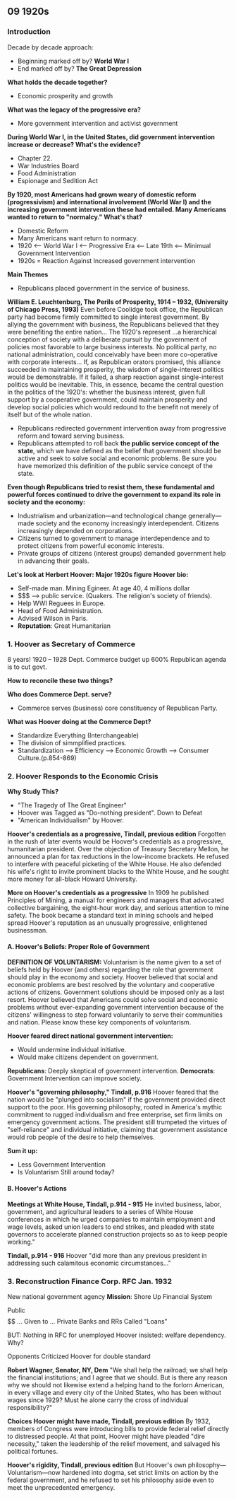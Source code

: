 ## 09 1920s

### Introduction
Decade by decade approach:
+ Beginning marked off by? **World War I**
+ End marked off by? **The Great Depression**

**What holds the decade together?**
+ Economic prosperity and growth

**What was the legacy of the progressive era?**
+ More government intervention and activist government

**During World War I, in the United States, did government intervention increase or decrease? What's the evidence?**
+ Chapter 22.
+ War Industries Board
+ Food Administration
+ Espionage and Sedition Act

**By 1920, most Americans had grown weary of domestic reform (progressivism) and international involvement (World War I) and the increasing government intervention these had entailed. Many Americans wanted to return to "normalcy." What's that?**
+ Domestic Reform
+ Many Americans want return to normacy.
+ 1920 <-- World War I <-- Progressive Era <-- Late 19th <-- Minimual Government Intervention
+ 1920s = Reaction Against Increased government intervention

**Main Themes**
+ Republicans placed government in the service of business.

**William E. Leuchtenburg, The Perils of Prosperity, 1914 – 1932, (University of Chicago Press, 1993)**
Even before Coolidge took office, the Republican party had become firmly committed to single interest government. By allying the government with business, the Republicans believed that they were benefiting the entire nation... The 1920's represent ...a hierarchical conception of society with a deliberate pursuit by the government of policies most favorable to large business interests. No political party, no national administration, could conceivably have been more co-operative with corporate interests... If, as Republican orators promised, this alliance succeeded in maintaining prosperity, the wisdom of single-interest politics would be demonstrable. If it failed, a sharp reaction against single-interest politics would be inevitable. This, in essence, became the central question in the politics of the 1920's: whether the business interest, given full support by a cooperative government, could maintain prosperity and develop social policies which would redound to the benefit not merely of itself but of the whole nation.
+ Republicans redirected government intervention away from progressive reform and toward serving business.
+ Republicans attempted to roll back **the public service concept of the state**, which we have defined as the belief that government should be active and seek to solve social and economic problems. Be sure you have memorized this definition of the public service concept of the state.

**Even though Republicans tried to resist them, these fundamental and powerful forces continued to drive the government to expand its role in society and the economy:**
+ Industrialism and urbanization—and technological change generally—made society and the economy increasingly interdependent. Citizens increasingly depended on corporations.
+ Citizens turned to government to manage interdependence and to protect citizens from powerful economic interests.
+ Private groups of citizens (interest groups) demanded government help in advancing their goals.

**Let's look at Herbert Hoover: Major 1920s figure**
**Hoover bio:**
+ Self-made man. Mining Egineer. At age 40, 4 millions dollar
+ \$\$\$ --> public service. (Quakers. The religion's society of friends).
+ Help WWI Reguees in Europe.
+ Head of Food Administration.
+ Advised Wilson in Paris.
+ **Reputation**: Great Humanitarian

### 1. Hoover as Secretary of Commerce
8 years! 1920 – 1928
Dept. Commerce budget up 600%
Republican agenda is to cut govt.

**How to reconcile these two things?**

**Who does Commerce Dept. serve?**
+ Commerce serves (business) core constituency of Republican Party.

**What was Hoover doing at the Commerce Dept?**
+ Standardize Everything (Interchangeable)
+ The division of simmplified practices.
+ Standardization --> Efficiency --> Economic Growth --> Consumer Culture.(p.854-869)

### 2. Hoover Responds to the Economic Crisis
**Why Study This?**
+ "The Tragedy of The Great Engineer"
+ Hoover was Tagged as "Do-nothing president". Down to Defeat
+ "American Individualism" by Hoover.

**Hoover's credentials as a progressive, Tindall, previous edition**
Forgotten in the rush of later events would be Hoover's credentials as a progressive, humanitarian president. Over the objection of Treasury Secretary Mellon, he announced a plan for tax reductions in the low-income brackets. He refused to interfere with peaceful picketing of the White House. He also defended his wife's right to invite prominent blacks to the White House, and he sought more money for all-black Howard University.

**More on Hoover's credentials as a progressive**
In 1909 he published Principles of Mining, a manual for engineers and managers that advocated collective bargaining, the eight-hour work day, and serious attention to mine safety. The book became a standard text in mining schools and helped spread Hoover's reputation as an unusually progressive, enlightened businessman.

#### A. Hoover's Beliefs: Proper Role of Government
**DEFINITION OF VOLUNTARISM:**
Voluntarism is the name given to a set of beliefs held by Hoover (and others) regarding the role that government should play in the economy and society. Hoover believed that social and economic problems are best resolved by the voluntary and cooperative actions of citizens. Government solutions should be imposed only as a last resort. Hoover believed that Americans could solve social and economic problems without ever-expanding government intervention because of the citizens' willingness to step forward voluntarily to serve their communities and nation. Please know these key components of voluntarism.

**Hoover feared direct national government intervention:**
+ Would undermine individual initiative.
+ Would make citizens dependent on government.

**Republicans**: Deeply skeptical of government intervention.
**Democrats**: Government Intervention can improve society.

**Hoover's "governing philosophy," Tindall, p.916**
Hoover feared that the nation would be "plunged into socialism" if the government provided direct support to the poor. His governing philosophy, rooted in America's mythic commitment to rugged individualism and free enterprise, set firm limits on emergency government actions. The president still trumpeted the virtues of "self-reliance" and individual initiative, claiming that government assistance would rob people of the desire to help themselves.

**Sum it up:**
+ Less Government Intervention
+ Is Voluntarism Still around today?

#### B. Hoover's Actions
**Meetings at White House, Tindall, p.914 - 915**
He invited business, labor, government, and agricultural leaders to a series of White House conferences in which he urged companies to maintain employment and wage levels, asked union leaders to end strikes, and pleaded with state governors to accelerate planned construction projects so as to keep people working."

**Tindall, p.914 - 916**
Hoover "did more than any previous president in addressing such calamitous economic circumstances..."

### 3. Reconstruction Finance Corp. RFC Jan. 1932
New national government agency
**Mission**: Shore Up Financial System

Public $$$$$$ ... Given to ... Private Banks and RRs
Called "Loans"

BUT: Nothing in RFC for unemployed
Hoover insisted: welfare dependency.
Why?

Opponents Criticized Hoover for double standard

**Robert Wagner, Senator, NY, Dem**
"We shall help the railroad; we shall help the financial institutions; and I agree that we should. But is there any reason why we should not likewise extend a helping hand to the forlorn American, in every village and every city of the United States, who has been without wages since 1929? Must
he alone carry the cross of individual responsibility?"

**Choices Hoover might have made, Tindall, previous edition**
By 1932, members of Congress were introducing bills to provide federal relief directly to distressed people.
At that point, Hoover might have pleaded "dire necessity," taken the leadership of the relief movement, and salvaged his political fortunes.

**Hoover's rigidity, Tindall, previous edition**
But Hoover's own philosophy—Voluntarism—now hardened into dogma, set strict limits on action by the federal government, and he refused to set his philosophy aside even to meet the unprecedented emergency.
